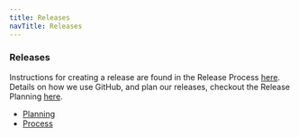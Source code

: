 ```yaml
---
title: Releases
navTitle: Releases
---
```


### Releases

Instructions for creating a release are found in the Release Process [here](./process.md).
Details on how we use GitHub, and plan our releases, checkout the Release Planning [here](./planning.md).

- [Planning](./planning.md)
- [Process](./process.md)